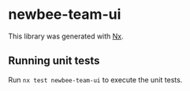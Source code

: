 # newbee-team-ui

This library was generated with [Nx](https://nx.dev).

## Running unit tests

Run `nx test newbee-team-ui` to execute the unit tests.
